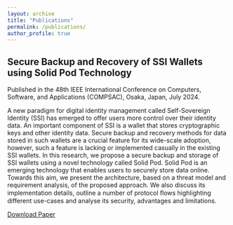 ```yaml
---
layout: archive
title: "Publications"
permalink: /publications/
author_profile: true
---
```


## Secure Backup and Recovery of SSI Wallets using Solid Pod Technology
Published in the 48th IEEE International Conference on Computers, Software, and Applications
(COMPSAC), Osaka, Japan, July 2024. 

A new paradigm for digital identity management
called Self-Sovereign Identity (SSI) has emerged to offer users
more control over their identity data. An important component of
SSI is a wallet that stores cryptographic keys and other identity
data. Secure backup and recovery methods for data stored in
such wallets are a crucial feature for its wide-scale adoption,
however, such a feature is lacking or implemented casually in
the existing SSI wallets. In this research, we propose a secure
backup and storage of SSI wallets using a novel technology called
Solid Pod. Solid Pod is an emerging technology that enables users
to securely store data online. Towards this aim, we present the
architecture, based on a threat model and requirement analysis,
of the proposed approach. We also discuss its implementation
details, outline a number of protocol ﬂows highlighting different
use-cases and analyse its security, advantages and limitations.


[Download Paper](/files/769600b101.pdf/)

<!-- {% if site.author.googlescholar %}
  <div class="wordwrap">You can also find my articles on <a href="{{site.author.googlescholar}}">my Google Scholar profile</a>.</div>
{% endif %}

{% include base_path %}

{% for post in site.publications reversed %}
  {% include archive-single.html %}
{% endfor %} -->
